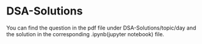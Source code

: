 # DSA-Solutions
You can find the question in the pdf file under DSA-Solutions/topic/day and the solution in the corresponding .ipynb(jupyter notebook) file.
